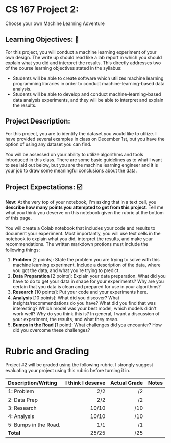 # CS 167 Project 2: 
Choose your own Machine Learning Adventure

## Learning Objectives: 📝
For this project, you will conduct a machine learning experiment of your own design. The write up should read like a lab report in which you should explain what you did and interpret the results. This directly addresses two of the course learning objectives stated in the syllabus:
- Students will be able to create software which utilizes machine learning programming libraries in order to conduct machine-learning-based data analysis.
- Students will be able to develop and conduct machine-learning-based data analysis experiments, and they will be able to interpret and explain the results.

## Project Description: 
For this project, you are to identify the dataset you would like to utilize. I have provided several examples in class on December 1st, but you have the option of using any dataset you can find.

You will be assessed on your ability to utilize algorithms and tools introduced in this class. There are some basic guidelines as to what I want to see laid out below, but you are the machine learning engineer and it is your job to draw some meaningful conclusions about the data.

## Project Expectations: ☑️
**New**: At the very top of your notebook, I'm asking that in a text cell, you **describe how many points you attempted to get from this project**. Tell me what you think you deserve on this notebook given the rubric at the bottom of this page. 

You will create a Colab notebook that includes your code and results to document your experiment. Most importantly, you will use text cells in the notebook to explain what you did, interpret the results, and make your recommendations. The written markdown protions must include the following things:
1. **Problem** [2 points]: State the problem you are trying to solve with this machine learning experiment. Include a description of the data, where you got the data, and what you're trying to predict.
2.  **Data Preparation** [2 points]: Explain your data preparation. What did you have to do to get your data in shape for your experiments? Why are you certain that you data is clean and prepared for use in your algorithms? 
3.  **Research** [10 points]: Put your code and your experiments here.
4.  **Analysis** [10 points]: What did you discover? What insights/recommendations do you have? What did you find that was interesting? Which model was your best model, which models didn't work well? Why do you think this is? In general, I want a discussion of your experiment, the results, and what they mean.
5.  **Bumps in the Road** [1 point]: What challenges did you encounter? How did you overcome these challenges?

# Rubric and Grading
Project #2 will be graded using the following rubric. I strongly suggest evaluating your project using this rubric before turning it in.

| **Description/Writing**  |**I think I deserve** |**Actual Grade**|**Notes** |
| :------------------------------- | -------: | ----: |:---- |
| 1: Problem                       |       2/2|       /2|    |
| 2: Data Prep                     |       2/2|       /2|    | 
| 3: Research                      |     10/10|      /10|    |
| 4: Analysis                      |     10/10|      /10|    | 
| 5: Bumps in the Road.            |       1/1|       /1|    |
| <b>Total                         |     25/25|      /25|    </b>|
